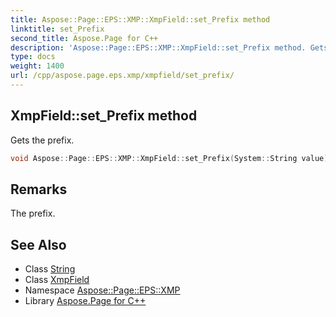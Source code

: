 ```yaml
---
title: Aspose::Page::EPS::XMP::XmpField::set_Prefix method
linktitle: set_Prefix
second_title: Aspose.Page for C++
description: 'Aspose::Page::EPS::XMP::XmpField::set_Prefix method. Gets the prefix in C++.'
type: docs
weight: 1400
url: /cpp/aspose.page.eps.xmp/xmpfield/set_prefix/
---
```

## XmpField::set_Prefix method


Gets the prefix.

```cpp
void Aspose::Page::EPS::XMP::XmpField::set_Prefix(System::String value)
```

## Remarks


The prefix.
## See Also

* Class [String](../../../system/string/)
* Class [XmpField](../)
* Namespace [Aspose::Page::EPS::XMP](../../)
* Library [Aspose.Page for C++](../../../)
